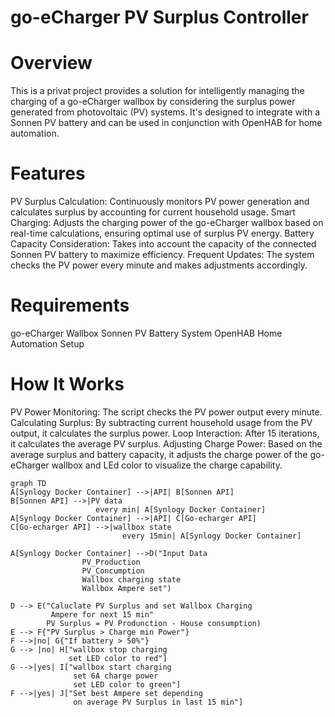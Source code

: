# go-eCharger PV Surplus Controller
# Overview
This is a privat project provides a solution for intelligently managing the charging of a go-eCharger wallbox by considering the surplus power generated from photovoltaic (PV) systems. It's designed to integrate with a Sonnen PV battery and can be used in conjunction with OpenHAB for home automation.

# Features
PV Surplus Calculation: Continuously monitors PV power generation and calculates surplus by accounting for current household usage.
Smart Charging: Adjusts the charging power of the go-eCharger wallbox based on real-time calculations, ensuring optimal use of surplus PV energy.
Battery Capacity Consideration: Takes into account the capacity of the connected Sonnen PV battery to maximize efficiency.
Frequent Updates: The system checks the PV power every minute and makes adjustments accordingly.

# Requirements
go-eCharger Wallbox
Sonnen PV Battery System
OpenHAB Home Automation Setup

# How It Works
PV Power Monitoring: The script checks the PV power output every minute.
Calculating Surplus: By subtracting current household usage from the PV output, it calculates the surplus power.
Loop Interaction: After 15 iterations, it calculates the average PV surplus.
Adjusting Charge Power: Based on the average surplus and battery capacity, it adjusts the charge power of the go-eCharger wallbox and LEd color to visualize the charge capability.

```mermaid
graph TD
A[Synlogy Docker Container] -->|API| B[Sonnen API]
B[Sonnen API] -->|PV data
                   every min| A[Synlogy Docker Container]
A[Synlogy Docker Container] -->|API| C[Go-echarger API]
C[Go-echarger API] -->|wallbox state
                         every 15min| A[Synlogy Docker Container]

A[Synlogy Docker Container] -->D("Input Data
                PV_Production
                PV_Concumption
                Wallbox charging state
                Wallbox Ampere set")

D --> E("Caluclate PV Surplus and set Wallbox Charging
         Ampere for next 15 min"
        PV Surplus = PV Produnction - House consumption)
E --> F{"PV Surplus > Charge min Power"}
F -->|no| G{"If battery > 50%"}
G --> |no| H["wallbox stop charging
             set LED color to red"]
G -->|yes| I["wallbox start charging
              set 6A charge power
              set LED color to green"]
F -->|yes| J["Set best Ampere set depending
              on average PV Surplus in last 15 min"]
```
